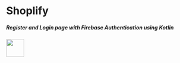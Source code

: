 # Shoplify
##### Register and Login page with Firebase Authentication using Kotlin
<img src="https://user-images.githubusercontent.com/105711066/169649603-6862b9e3-6f01-4738-9270-f51a053f4b90.jpg" width="48">
